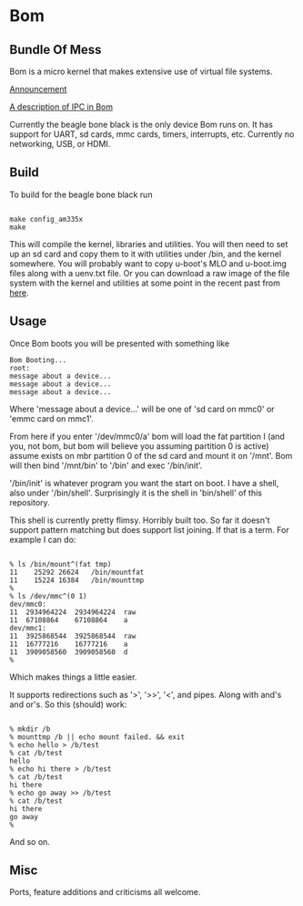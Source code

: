 # Bom

## Bundle Of Mess

Bom is a micro kernel that makes extensive use of virtual file
systems.

[Announcement](https://lackname.org/blog/BOM)

[A description of IPC in Bom](https://lackname.org/blog/A%20Slightly%20More%20Technical%20Post%20About%20Bom/)

Currently the beagle bone black is the only device Bom runs on. It
has support for UART, sd cards, mmc cards, timers, interrupts, etc.
Currently no networking, USB, or HDMI.


## Build

To build for the beagle bone black run

```

make config_am335x
make

```

This will compile the kernel, libraries and utilities. You will then
need to set up an sd card and copy them to it with utilities under
/bin, and the kernel somewhere. You will probably want to copy
u-boot's MLO and u-boot.img files along with a uenv.txt file.
Or you can download a raw image of the file system with the kernel and
utilities at some point in the recent past from
[here](https://lackname.org/dump/bom-am335x.fs).


## Usage

Once Bom boots you will be presented with something like

```
Bom Booting...
root:
message about a device...
message about a device...
message about a device...
```

Where 'message about a device...' will be one of 'sd card on mmc0' or
'emmc card on mmc1'.

From here if you enter '/dev/mmc0/a' bom will load the fat partition I
(and you, not bom, but bom will believe you assuming partition 0 is
active) assume exists on mbr partition 0 of the sd card and mount it
on '/mnt'. Bom will then bind '/mnt/bin' to '/bin' and exec '/bin/init'.

'/bin/init' is whatever program you want the start on boot. I have a
shell, also under '/bin/shell'. Surprisingly it is the shell in
'bin/shell' of this repository.

This shell is currently pretty flimsy. Horribly built too. So far it
doesn't support pattern matching but does support list joining. If
that is a term. For example I can do:

```

% ls /bin/mount^(fat tmp)
11    25292	26624	/bin/mountfat
11    15224	16384	/bin/mounttmp
%
% ls /dev/mmc^(0 1)
dev/mmc0:
11	2934964224	2934964224	raw
11	67108864	67108864	a
dev/mmc1:
11	3925868544	3925868544	raw
11	16777216	16777216	a
11	3909058560	3909058560	d
%

```

Which makes things a little easier.

It supports redirections such as '>', '>>', '<', and pipes. Along with
and's and or's. So this (should) work:

```

% mkdir /b
% mounttmp /b || echo mount failed. && exit
% echo hello > /b/test
% cat /b/test
hello
% echo hi there > /b/test
% cat /b/test
hi there
% echo go away >> /b/test
% cat /b/test
hi there
go away
%

```

And so on.

## Misc

Ports, feature additions and criticisms all welcome.
